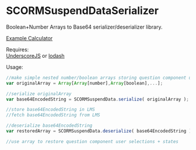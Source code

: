 SCORMSuspendDataSerializer
============================
Boolean+Number Arrays to Base64 serializer/deserializer library.


[Example Calculator](https://rawgit.com/oliverfoster/SCORMSuspendDataSerializer/master/example/index.html)

Requires:  
[UnderscoreJS](http://underscorejs.org/) or [lodash](https://lodash.com)  
  
Usage:

```javascript
//make simple nested number/boolean arrays storing question component user selections + states
var originalArray = Array[Array[number],Array[boolean],...];

//serialize originalArray
var base64EncodedString = SCORMSuspendData.serialize( originalArray );

//store base64EncodedString in LMS
//fetch base64EncodedString from LMS

//deserialize base64EncodedString
var restoredArray = SCORMSuspendData.deserialize( base64EncodedString );

//use array to restore question component user selections + states

```
